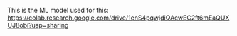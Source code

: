 This is the ML model used for this:
https://colab.research.google.com/drive/1enS4pqwjdiQAcwEC2ft6mEaQUXUJ8obi?usp=sharing
